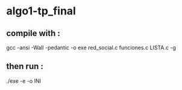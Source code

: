 # algo1-tp_final

## compile with :
gcc -ansi -Wall -pedantic -o exe red_social.c funciones.c LISTA.c -g

## then run :
./exe -e <filtro> -o <fmt> INI

